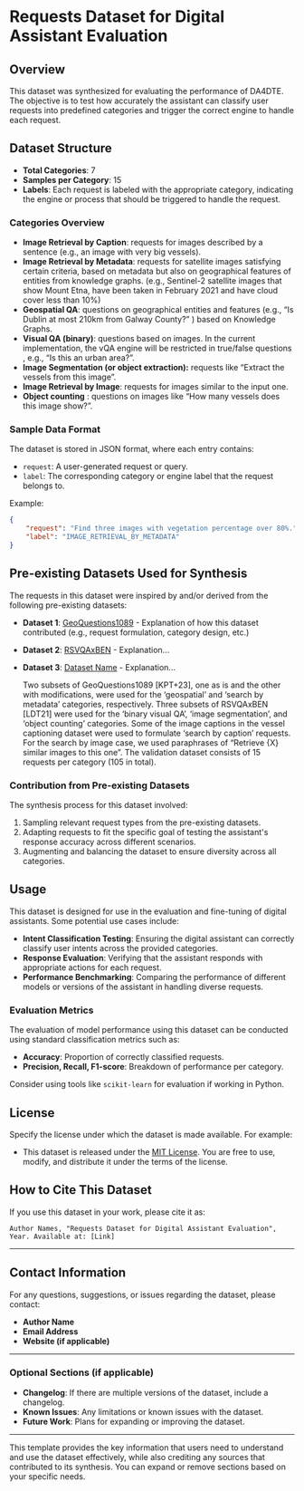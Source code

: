 # **Requests Dataset for Digital Assistant Evaluation**

## **Overview**
This dataset was synthesized for evaluating the performance of DA4DTE. The objective is to test how accurately the assistant can classify user requests into predefined categories and trigger the correct engine to handle each request.

## **Dataset Structure**
- **Total Categories**: 7
- **Samples per Category**: 15
- **Labels**: Each request is labeled with the appropriate category, indicating the engine or process that should be triggered to handle the request.

### **Categories Overview**
- **Image Retrieval by Caption**: requests for images described by a sentence (e.g., an image with very big vessels).
- **Image Retrieval by Metadata**: requests for satellite images satisfying certain criteria, based on metadata but also on geographical features of entities from knowledge graphs. (e.g., Sentinel-2 satellite images that show Mount Etna, have been taken in February 2021 and have cloud cover less than 10%)
- **Geospatial QA**: questions on geographical entities and features (e.g., “Is Dublin at most 210km from Galway County?” ) based on Knowledge Graphs.
- **Visual QA (binary)**: questions based on images. In the current implementation, the vQA engine will be restricted in true/false questions , e.g., “Is this an urban area?”.
- **Image Segmentation (or object extraction):** requests like “Extract the vessels from this image”.
- **Image Retrieval by Image**: requests for images similar to the input one.
- **Object counting** : questions on images like “How many vessels does this image show?”.


### **Sample Data Format**
The dataset is stored in JSON format, where each entry contains:
- `request`: A user-generated request or query.
- `label`: The corresponding category or engine label that the request belongs to.

Example:
```json
{
    "request": "Find three images with vegetation percentage over 80%.",
    "label": "IMAGE_RETRIEVAL_BY_METADATA"
}
```

## **Pre-existing Datasets Used for Synthesis**
The requests in this dataset were inspired by and/or derived from the following pre-existing datasets:
- **Dataset 1**: [GeoQuestions1089](URL) - Explanation of how this dataset contributed (e.g., request formulation, category design, etc.)
- **Dataset 2**: [RSVQAxBEN](URL) - Explanation...
- **Dataset 3**: [Dataset Name](URL) - Explanation...

  Two subsets of GeoQuestions1089 [KPT+23], one as is and the other with modifications, were used for the ‘geospatial’ and ‘search by metadata’ categories, respectively. Three subsets of RSVQAxBEN [LDT21] were used for the ‘binary visual QA’, ‘image segmentation’, and ‘object counting’ categories. Some of the image captions in the vessel captioning dataset were used to formulate ‘search by caption’ requests. For the search by image case, we used paraphrases of “Retrieve {X} similar images to this one”. The validation dataset consists of 15 requests per category (105 in total). 

### **Contribution from Pre-existing Datasets**
The synthesis process for this dataset involved:
1. Sampling relevant request types from the pre-existing datasets.
2. Adapting requests to fit the specific goal of testing the assistant's response accuracy across different scenarios.
3. Augmenting and balancing the dataset to ensure diversity across all categories.

## **Usage**
This dataset is designed for use in the evaluation and fine-tuning of digital assistants. Some potential use cases include:
- **Intent Classification Testing**: Ensuring the digital assistant can correctly classify user intents across the provided categories.
- **Response Evaluation**: Verifying that the assistant responds with appropriate actions for each request.
- **Performance Benchmarking**: Comparing the performance of different models or versions of the assistant in handling diverse requests.

### **Evaluation Metrics**
The evaluation of model performance using this dataset can be conducted using standard classification metrics such as:
- **Accuracy**: Proportion of correctly classified requests.
- **Precision, Recall, F1-score**: Breakdown of performance per category.
  
Consider using tools like `scikit-learn` for evaluation if working in Python.

## **License**
Specify the license under which the dataset is made available. For example:
- This dataset is released under the [MIT License](https://opensource.org/licenses/MIT). You are free to use, modify, and distribute it under the terms of the license.

## **How to Cite This Dataset**
If you use this dataset in your work, please cite it as:
```
Author Names, "Requests Dataset for Digital Assistant Evaluation", Year. Available at: [Link]
```

---

## **Contact Information**
For any questions, suggestions, or issues regarding the dataset, please contact:
- **Author Name**
- **Email Address**
- **Website (if applicable)**

---

### **Optional Sections (if applicable)**

- **Changelog**: If there are multiple versions of the dataset, include a changelog.
- **Known Issues**: Any limitations or known issues with the dataset.
- **Future Work**: Plans for expanding or improving the dataset.

---

This template provides the key information that users need to understand and use the dataset effectively, while also crediting any sources that contributed to its synthesis. You can expand or remove sections based on your specific needs.

